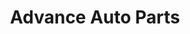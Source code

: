 ---
title: "Advance Auto Parts"
url: /allentown/advance-auto-parts-tilghman-street/
shop: car parts
---